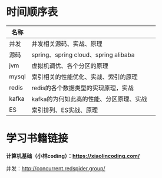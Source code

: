 # 时间顺序表





| 名称  |                                         |      |
| ----- | --------------------------------------- | ---- |
| 并发  | 并发相关源码、实战、原理                |      |
| 源码  | spring、spring cloud、spring alibaba    |      |
| jvm   | 虚拟机调优、各个分区的原理              |      |
| mysql | 索引相关的性能优化、实战、索引的原理    |      |
| redis | redis的各个数据类型的实现原理，实战     |      |
| kafka | kafka的为何如此高的性能、分区原理、实战 |      |
| ES    | 索引排列、ES实战、原理                  |      |



# 学习书籍链接

**计算机基础（小林coding）：https://xiaolincoding.com/**

并发：http://concurrent.redspider.group/

